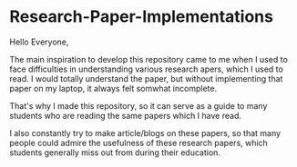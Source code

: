 # Research-Paper-Implementations

Hello Everyone,

The main inspiration to develop this repository came to me when I used to face difficulties in understanding various research apers, which I used to read. I would totally understand the paper, but without implementing that paper on my laptop, it always felt somwhat incomplete.

That's why I made this repository, so it can serve as a guide to many students who are reading the same papers which I have read.

I also constantly try to make article/blogs on these papers, so that many people could admire the usefulness of these research papers, which students generally miss out from during their education.
